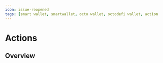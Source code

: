 ```yaml
---
icon: issue-reopened
tags: [smart wallet, smartwallet, octo wallet, octodefi wallet, action contract]
---
```


# Actions

## Overview
